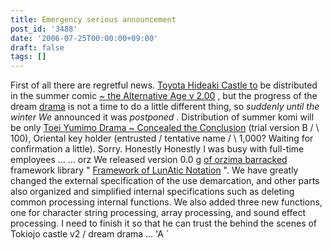 ```yaml
---
title: Emergency serious announcement
post_id: '3488'
date: '2006-07-25T00:00:00+09:00'
draft: false
tags: []
---
```


First of all there are regretful news. [Toyota Hideaki Castle to](/!/thA/) be distributed in the summer comic [~ the Alternative Age v 2.00](/!/thA/) , but the progress of the dream [drama](/!/thA/) is not a time to do a little different thing, so _suddenly until the winter We_ announced it was _postponed_ . Distribution of summer komi will be only [Toei Yumimo Drama ~ Concealed the Conclusion](/!/thC/) (trial version B / \ 100), Oriental key holder (entrusted / tentative name / \ 1,000? Waiting for confirmation a little). Sorry. Honestly Honestly I was busy with full-time employees ... ... orz We released version 0.0 g [of orzima barracked](/tag/flan) framework library " [Framework of LunAtic Notation](/tag/flan) ". We have greatly changed the external specification of the use demarcation, and other parts also organized and simplified internal specifications such as deleting common processing internal functions. We also added three new functions, one for character string processing, array processing, and sound effect processing. I need to finish it so that he can trust the behind the scenes of Tokiojo castle v2 / dream drama ... 'A `